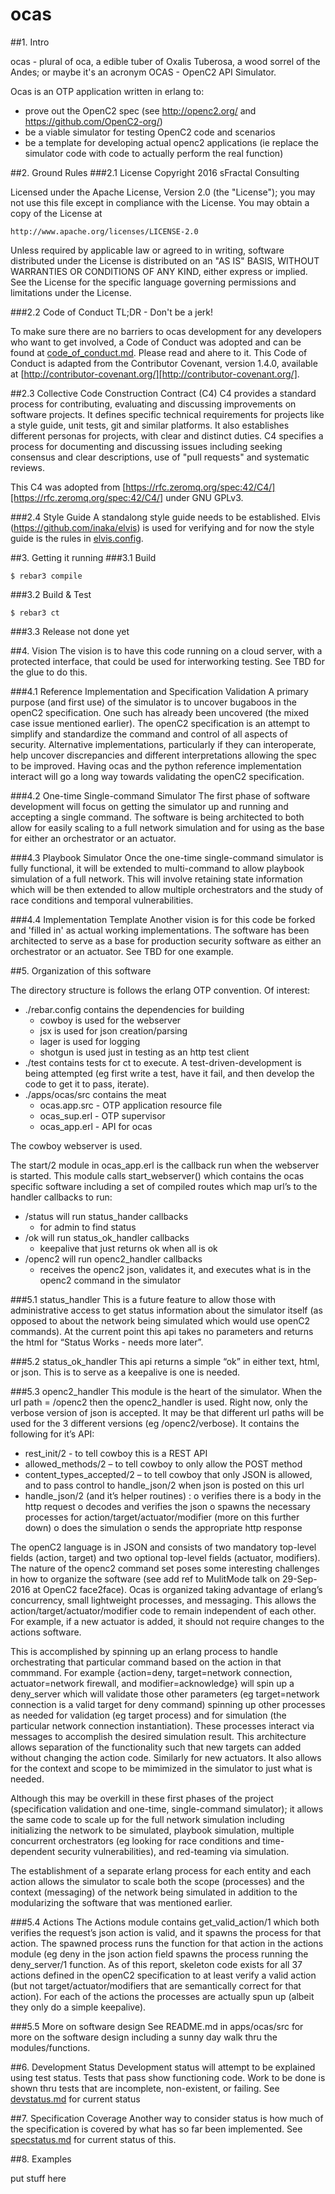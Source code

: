 ocas
=====

##1. Intro

ocas - plural of oca, a edible tuber of Oxalis Tuberosa, a wood sorrel of the Andes; 
or maybe it's an acronym OCAS - OpenC2 API Simulator.

Ocas is an OTP application written in erlang to:
- prove out the OpenC2 spec (see http://openc2.org/ and https://github.com/OpenC2-org/)
- be a viable simulator for testing OpenC2 code and scenarios
- be a template for developing actual openc2 applications (ie replace the simulator code with code to actually perform the real function)

##2. Ground Rules
###2.1 License
Copyright 2016 sFractal Consulting

Licensed under the Apache License, Version 2.0 (the "License");
you may not use this file except in compliance with the License.
You may obtain a copy of the License at

    http://www.apache.org/licenses/LICENSE-2.0

Unless required by applicable law or agreed to in writing, software
distributed under the License is distributed on an "AS IS" BASIS,
WITHOUT WARRANTIES OR CONDITIONS OF ANY KIND, either express or implied.
See the License for the specific language governing permissions and
limitations under the License.

###2.2 Code of Conduct
TL;DR - Don't be a jerk!

To make sure there are no barriers to ocas development 
for any developers who want to get involved, 
a Code of Conduct was adopted and can be found at 
[code_of_conduct.md](./code_of_conduct.md). 
Please read and ahere to it.
This Code of Conduct is adapted from the Contributor Covenant, 
version 1.4.0, available at 
[http://contributor-covenant.org/][http://contributor-covenant.org/].

##2.3 Collective Code Construction Contract (C4)
C4 provides a standard process for contributing, evaluating and discussing improvements on software projects. 
It defines specific technical requirements for projects 
like a style guide, unit tests, git and similar platforms. 
It also establishes different personas for projects, 
with clear and distinct duties. 
C4 specifies a process for documenting 
and discussing issues including seeking consensus and clear descriptions, 
use of "pull requests" and systematic reviews.

This C4 was adopted from [https://rfc.zeromq.org/spec:42/C4/][https://rfc.zeromq.org/spec:42/C4/] under GNU GPLv3.


###2.4 Style Guide
A standalong style guide needs to be established. 
Elvis (https://github.com/inaka/elvis) is used for verifying 
and for now the style guide is the rules in [elvis.config](./elvis.config).

##3. Getting it running
###3.1 Build

    $ rebar3 compile

###3.2 Build & Test

    $ rebar3 ct

###3.3 Release
not done yet

##4. Vision
The vision is to have 
this code running on a cloud server, 
with a protected interface, 
that could be used for interworking testing. 
See TBD for the glue to do this.

###4.1 Reference Implementation and Specification Validation
A primary purpose (and first use) of the simulator is to uncover bugaboos in the openC2 specification. One such has already been uncovered (the mixed case issue mentioned earlier). The openC2 specification is an attempt to simplify and standardize the command and control of all aspects of security. Alternative implementations, particularly if they can interoperate, help uncover discrepancies and different interpretations allowing the spec to be improved. Having ocas and the python reference implementation interact will go a long way towards validating the openC2 specification.

###4.2 One-time Single-command Simulator
The first phase of software development will focus on getting the simulator up and running and accepting a single command. The software is being architected to both allow for easily scaling to a full network simulation and for using as the base for either an orchestrator or an actuator.

###4.3 Playbook Simulator
Once the one-time single-command simulator is fully functional, it will be extended to multi-command to allow playbook simulation of a full network. This will involve retaining state information which will be then extended to allow multiple orchestrators and the study of race conditions and temporal vulnerabilities.

###4.4 Implementation Template
Another vision is for this code be forked and 'filled in' as actual working implementations.
The software has been architected to serve as a base for production security software as either an orchestrator or an actuator.
See TBD for one example.



##5. Organization of this software

The directory structure is follows the erlang OTP convention. Of interest:
- ./rebar.config contains the dependencies for building
  * cowboy is used for the webserver
  * jsx is used for json creation/parsing
  * lager is used for logging
  * shotgun is used just in testing as an http test client
- ./test contains tests for ct to execute. A test-driven-development is being attempted (eg first write a test, have it fail, and then develop the code to get it to pass, iterate).
- ./apps/ocas/src contains the meat 
  * ocas.app.src - OTP application resource file
  * ocas_sup.erl - OTP supervisor
  * ocas_app.erl - API for ocas

The cowboy webserver is used.

The start/2 module in ocas_app.erl is the callback run 
when the webserver is started. 
This module calls start_webserver() 
which contains the ocas specific software 
including a set of compiled routes 
which map url’s to the handler callbacks to run:
- /status will run status_hander callbacks 
   * for admin to find status
- /ok will run status_ok_handler callbacks
   * keepalive that just returns ok when all is ok
- /openc2 will run openc2_handler callbacks
   * receives the openc2 json, validates it, and executes what is in the openc2 command in the simulator

###5.1 status_handler 
This is a future feature to allow those with administrative access
to get status information about the simulator itself 
(as opposed to about the network being simulated which would use openC2 commands). 
At the current point this api takes no parameters 
and returns the html for “Status Works - needs more later”.

###5.2 status_ok_handler
This api returns a simple “ok” in either text, html, or json. This is to serve as a keepalive is one is needed.

###5.3 openc2_handler
This module is the heart of the simulator. 
When the url path = /openc2 then the openc2_handler is used. 
Right now, only the verbose version of json is accepted. 
It may be that different url paths will be used for the 3 different versions (eg /openc2/verbose). 
It contains the following for it’s API:
-	rest_init/2 - to tell cowboy this is a REST API
-	allowed_methods/2 – to tell cowboy to only allow the POST method
-	content_types_accepted/2 – to tell cowboy that only JSON is allowed, and to pass control to handle_json/2 when json is posted on this url 
-	handle_json/2 (and it’s helper routines) :
o	verifies there is a body in the http request
o	decodes and verifies the json
o	spawns the necessary processes for action/target/actuator/modifier (more on this further down)
o	does the simulation
o	sends the appropriate http response 

The openC2 language is in JSON and consists of 
two mandatory top-level fields (action, target) 
and two optional top-level fields (actuator, modifiers). 
The nature of the openc2 command set poses some interesting challenges 
in how to organize the software 
(see add ref to MulitMode talk on 29-Sep-2016 at OpenC2 face2face). 
Ocas is organized taking advantage of erlang’s concurrency, small lightweight processes, and messaging. 
This allows the action/target/actuator/modifier code 
to remain independent of each other. 
For example, if a new actuator is added, it should not require changes to the actions software.

This is accomplished by spinning up an erlang process to handle orchestrating that particular command 
based on the action in that commmand.
For example
{action=deny, 
target=network connection, 
actuator=network firewall,
and modifier=acknowledge} will spin up a deny_server 
which will validate those other parameters 
(eg target=network connection is a valid target for deny command)
spinning up other processes as needed for validation (eg target process) and for simulation 
(the particular network connection instantiation).
These processes interact via messages to accomplish the desired simulation result.
This architecture allows separation of the functionality 
such that new targets can added without changing the action code.
Similarly for new actuators.
It also allows for the context and scope to be mimimized in the simulator to just what is needed.

Although this may be overkill in these first phases of the project 
(specification validation and one-time, single-command simulator); 
it allows the same code to scale up for the full network simulation 
including initializing the network to be simulated, playbook simulation, 
multiple concurrent orchestrators 
(eg looking for race conditions and time-dependent security vulnerabilities), 
and red-teaming via simulation.

The establishment of a separate erlang process for each entity 
and each action allows the simulator to scale both the scope (processes) 
and the context (messaging) of the network being simulated 
in addition to the modularizing the software that was mentioned earlier.

###5.4 Actions
The Actions module contains get_valid_action/1 
which both verifies the request’s json action is valid, 
and it spawns the process for that action. The spawned process 
runs the function for that action in the actions module 
(eg deny in the json action field spawns the process running the deny_server/1 function. 
As of this report, skeleton code exists for all 37 actions defined in the openC2 specification 
to at least verify a valid action
(but not target/actuator/modifiers that are semantically correct for that action). 
For each of the actions
the processes are actually spun up (albeit they only do a simple keepalive).

###5.5 More on software design
See README.md in apps/ocas/src for more on the software design
including a sunny day walk thru the modules/functions.


##6. Development Status
Development status will attempt to be explained using test status.
Tests that pass show functioning code.
Work to be done is shown thru tests that are incomplete, non-existent, or failing.
See [devstatus.md](./devstatus.md) for current status

##7. Specification Coverage
Another way to consider status is how much of the specification is covered by what has so far been 
implemented. See [specstatus.md](specstatus.md) for current status of this.

##8. Examples

put stuff here

